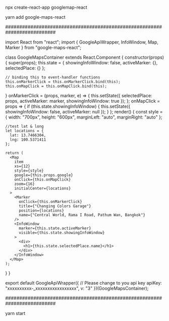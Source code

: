 npx create-react-app googlemap-react

yarn add google-maps-react

##########################################################################

import React from "react";
import { GoogleApiWrapper, InfoWindow, Map, Marker } from "google-maps-react";

class GoogleMapsContainer extends React.Component {
  constructor(props) {
    super(props);
    this.state = {
      showingInfoWindow: false,
      activeMarker: {},
      selectedPlace: {}
    };

    // binding this to event-handler functions
    this.onMarkerClick = this.onMarkerClick.bind(this);
    this.onMapClick = this.onMapClick.bind(this);
  }
  onMarkerClick = (props, marker, e) => {
    this.setState({
      selectedPlace: props,
      activeMarker: marker,
      showingInfoWindow: true
    });
  };
  onMapClick = props => {
    if (this.state.showingInfoWindow) {
      this.setState({
        showingInfoWindow: false,
        activeMarker: null
      });
    }
  };
  render() {
    const style = {
      width: "700px",
      height: "600px",
      marginLeft: "auto",
      marginRight: "auto"
    };

    //test lat & long
    let locations = {
      lat: 13.7466304,
      lng: 100.5371411
    };

    return (
      <Map
        item
        xs={12}
        style={style}
        google={this.props.google}
        onClick={this.onMapClick}
        zoom={16}
        initialCenter={locations}
      >
        <Marker
          onClick={this.onMarkerClick}
          title={"Changing Colors Garage"}
          position={locations}
          name={"Central World, Rama I Road, Pathum Wan, Bangkok"}
        />
        <InfoWindow
          marker={this.state.activeMarker}
          visible={this.state.showingInfoWindow}
        >
          <div>
            <h1>{this.state.selectedPlace.name}</h1>
          </div>
        </InfoWindow>
      </Map>
    );
  }
}

export default GoogleApiWrapper({
  // Please change to you api key 
  apiKey: "xxxxxxxxxx-_xxxxxxxxxxxxxxxxx",
  v: "3"
})(GoogleMapsContainer);

##########################################################################


yarn start
